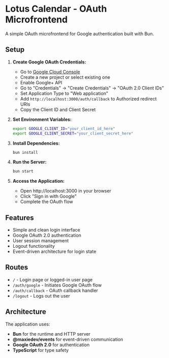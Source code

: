 # Lotus Calendar - OAuth Microfrontend

A simple OAuth microfrontend for Google authentication built with Bun.

## Setup

1. **Create Google OAuth Credentials:**
   - Go to [Google Cloud Console](https://console.cloud.google.com/)
   - Create a new project or select existing one
   - Enable Google+ API
   - Go to "Credentials" → "Create Credentials" → "OAuth 2.0 Client IDs"
   - Set Application Type to "Web application"
   - Add `http://localhost:3000/auth/callback` to Authorized redirect URIs
   - Copy the Client ID and Client Secret

2. **Set Environment Variables:**
   ```bash
   export GOOGLE_CLIENT_ID="your_client_id_here"
   export GOOGLE_CLIENT_SECRET="your_client_secret_here"
   ```

3. **Install Dependencies:**
   ```bash
   bun install
   ```

4. **Run the Server:**
   ```bash
   bun start
   ```

5. **Access the Application:**
   - Open http://localhost:3000 in your browser
   - Click "Sign in with Google"
   - Complete the OAuth flow

## Features

- Simple and clean login interface
- Google OAuth 2.0 authentication
- User session management
- Logout functionality
- Event-driven architecture for login state

## Routes

- `/` - Login page or logged-in user page
- `/auth/google` - Initiates Google OAuth flow
- `/auth/callback` - OAuth callback handler
- `/logout` - Logs out the user

## Architecture

The application uses:
- **Bun** for the runtime and HTTP server
- **@maxiedev/events** for event-driven communication
- **Google OAuth 2.0** for authentication
- **TypeScript** for type safety 